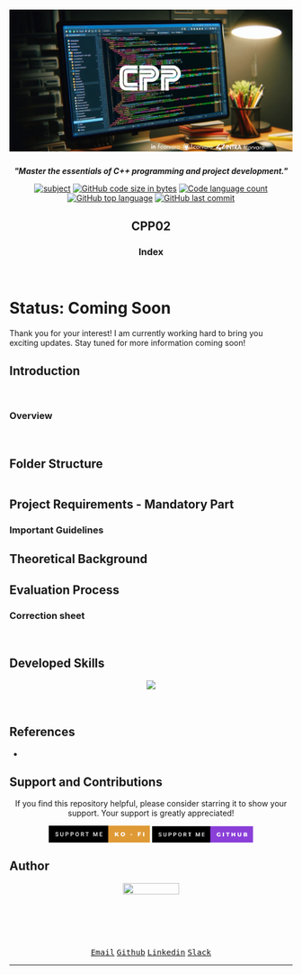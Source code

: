 <h1 align="center"><a href="https://github.com/f-corvaro/CPP">
	<img src="https://github.com/f-corvaro/CPP/blob/main/.extra/cpp.png" alt="CPP">
</a></h1>

<p align="center">
	<b><i>"Master the essentials of C++ programming and project development."</i></b><br>
</p>
<p align="center" style="text-decoration: none;">
	<a href="https://github.com/f-corvaro/CPP/blob/main/.extra/cpp02.pdf"><img alt="subject" src="https://img.shields.io/badge/subject-CPP02-yellow" /></a>
    <a href="https://github.com/f-corvaro/CPP"><img alt="GitHub code size in bytes" src="https://img.shields.io/github/languages/code-size/f-corvaro/CPP?color=blueviolet" /></a>
    <a href="https://github.com/f-corvaro/CPP"><img alt="Code language count" src="https://img.shields.io/github/languages/count/f-corvaro/CPP?color=yellow" /></a>
    <a href="https://github.com/f-corvaro/CPP"><img alt="GitHub top language" src="https://img.shields.io/github/languages/top/f-corvaro/CPP?color=blueviolet" /></a>
    <a href="https://github.com/f-corvaro/CPP"><img alt="GitHub last commit" src="https://img.shields.io/github/last-commit/f-corvaro/CPP?color=yellow" /></a>
</p>

<h2 align="center">CPP02</h2>

<h3 align="center">Index</h3>
<p align="center">

</p>
<br>

# Status: Coming Soon

Thank you for your interest! I am currently working hard to bring you exciting updates. Stay tuned for more information coming soon!

## Introduction

<p align="justify">

</p>
<br>

### Overview 

<p align="justify">

</p>
<br>

## Folder Structure

<p align="justify">

```
```

<p>

## Project Requirements - Mandatory Part

### Important Guidelines

<p align="justify">

</p>

## Theoretical Background

<p align="justify">

</p>

## Evaluation Process

### Correction sheet

<p align="center">

</p>
<br>

## Developed Skills

<p align="center">
  <a href="https://skillicons.dev">
    <img src="https://skillicons.dev/icons?i=git,cpp,vscode,vim" />
  </a>
</p><br>

## References

- []()

## Support and Contributions

<p align="center">
If you find this repository helpful, please consider starring it to show your support. Your support is greatly appreciated!</p>

<p align="center">
<a href="https://ko-fi.com/fcorvaro"><img width="180" img align="center" src="https://github.com/f-corvaro/42.common_core/blob/main/.extra/support-me-ko-fi.svg"><alt=""></a>
<a href="https://github.com/sponsors/f-corvaro"><img width="180" img align="center" src="https://github.com/f-corvaro/42.common_core/blob/main/.extra/support-me-github.svg"><alt=""></a>

<br>

## Author

<p align="center"><a href="https://profile.intra.42.fr/users/fcorvaro"><img style="height:auto;" src="https://avatars.githubusercontent.com/u/102758065?v=4" width="100" height="100"alt=""></a>
<p align="center">
<a href="mailto:fcorvaro@student.42roma.it"><kbd>Email</kbd><alt=""></a>
<a href="https://github.com/f-corvaro"><kbd>Github</kbd><alt=""></a>
<a href="https://www.linkedin.com/in/f-corvaro/"><kbd>Linkedin</kbd><alt=""></a>
<a href="https://42born2code.slack.com/team/U050L8XAFLK"><kbd>Slack</kbd><alt=""></a>

<hr/>